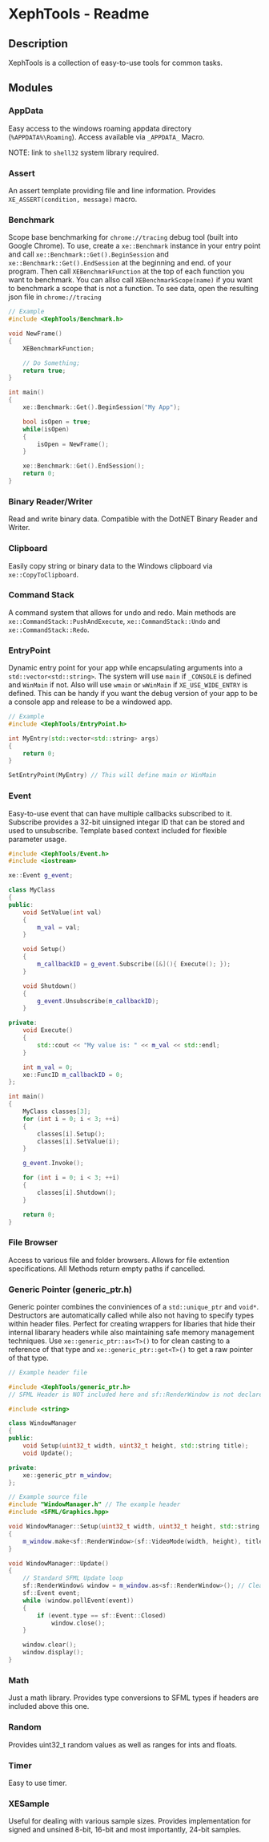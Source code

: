# XephTools - Readme

## Description

XephTools is a collection of easy-to-use tools for common tasks.

## Modules

### AppData
Easy access to the windows roaming appdata directory (`%APPDATA%\Roaming`). Access available via `_APPDATA_` Macro.

NOTE: link to `shell32` system library required.

### Assert
An assert template providing file and line information. Provides `XE_ASSERT(condition, message)` macro.

### Benchmark
Scope base benchmarking for `chrome://tracing` debug tool (built into Google Chrome). To use, create a `xe::Benchmark` instance in your entry point and call `xe::Benchmark::Get().BeginSession` and `xe::Benchmark::Get().EndSession` at the beginning and end. of your program. Then call `XEBenchmarkFunction` at the top of each function you want to benchmark. You can allso call `XEBenchmarkScope(name)` if you want to benchmark a scope that is not a function. To see data, open the resulting json file in `chrome://tracing`
```cpp
// Example
#include <XephTools/Benchmark.h>

void NewFrame()
{
    XEBenchmarkFunction;

    // Do Something;
    return true;
}

int main()
{
    xe::Benchmark::Get().BeginSession("My App");

    bool isOpen = true;
    while(isOpen)
    {
        isOpen = NewFrame();
    }

    xe::Benchmark::Get().EndSession();
    return 0;
}
```

### Binary Reader/Writer
Read and write binary data. Compatible with the DotNET Binary Reader and Writer.

### Clipboard
Easily copy string or binary data to the Windows clipboard via `xe::CopyToClipboard`.

### Command Stack
A command system that allows for undo and redo. Main methods are `xe::CommandStack::PushAndExecute`, `xe::CommandStack::Undo` and `xe::CommandStack::Redo`.

### EntryPoint
Dynamic entry point for your app while encapsulating arguments into a `std::vector<std::string>`. The system will use `main` if `_CONSOLE` is defined and `WinMain` if not. Also will use `wmain` or `wWinMain` if `XE_USE_WIDE_ENTRY` is defined. This can be handy if you want the debug version of your app to be a console app and release to be a windowed app.
```cpp
// Example
#include <XephTools/EntryPoint.h>

int MyEntry(std::vector<std::string> args)
{
    return 0;
}

SetEntryPoint(MyEntry) // This will define main or WinMain
```

### Event

Easy-to-use event that can have multiple callbacks subscribed to it. Subscribe provides a 32-bit uinsigned integar ID that can be stored and used to unsubscribe. Template based context included for flexible parameter usage.
```cpp
#include <XephTools/Event.h>
#include <iostream>

xe::Event g_event;

class MyClass
{
public:
    void SetValue(int val)
    {
        m_val = val;
    }

    void Setup()
    {
        m_callbackID = g_event.Subscribe([&](){ Execute(); });
    }

    void Shutdown()
    {
        g_event.Unsubscribe(m_callbackID);
    }

private:
    void Execute()
    {
        std::cout << "My value is: " << m_val << std::endl;
    }

    int m_val = 0;
    xe::FuncID m_callbackID = 0;
};

int main()
{
    MyClass classes[3];
    for (int i = 0; i < 3; ++i)
    {
        classes[i].Setup();
        classes[i].SetValue(i);
    }

    g_event.Invoke();

    for (int i = 0; i < 3; ++i)
    {
        classes[i].Shutdown();
    }

    return 0;
}
```

### File Browser
Access to various file and folder browsers. Allows for file extention specifications. All Methods return empty paths if cancelled.

### Generic Pointer (generic_ptr.h)
Generic pointer combines the conviniences of a `std::unique_ptr` and `void*`. Destructors are automatically called while also not having to specify types within header files. Perfect for creating wrappers for libaries that hide their internal libarary headers while also maintaining safe memory management techniques. Use `xe::generic_ptr::as<T>()` to for clean casting to a reference of that type and `xe::generic_ptr::get<T>()` to get a raw pointer of that type.
```cpp
// Example header file

#include <XephTools/generic_ptr.h>
// SFML Header is NOT included here and sf::RenderWindow is not declared as to hide all SFML types

#include <string>

class WindowManager
{
public:
    void Setup(uint32_t width, uint32_t height, std::string title);
    void Update();

private:
    xe::generic_ptr m_window;
};
```
```cpp
// Example source file
#include "WindowManager.h" // The example header
#include <SFML/Graphics.hpp>

void WindowManager::Setup(uint32_t width, uint32_t height, std::string title)
{
    m_window.make<sf::RenderWindow>(sf::VideoMode(width, height), title, sf::Type::Close); // Create instance with constructor values.
}

void WindowManager::Update()
{
    // Standard SFML Update loop
    sf::RenderWindow& window = m_window.as<sf::RenderWindow>(); // Cleaner than *((sf::RenderWidow*)m_window) or *reinterpret_cast<sf::RenderWindow*>(m_window)
    sf::Event event;
    while (window.pollEvent(event))
    {
        if (event.type == sf::Event::Closed)
            window.close();
    }

    window.clear();
    window.display();
}
```

### Math
Just a math library. Provides type conversions to SFML types if headers are included above this one.

### Random
Provides uint32_t random values as well as ranges for ints and floats.

### Timer
Easy to use timer.

### XESample
Useful for dealing with various sample sizes. Provides implementation for signed and unsined 8-bit, 16-bit and most importantly, 24-bit samples.